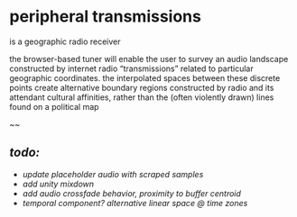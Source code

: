 # peripheral transmissions
is a geographic radio receiver

the browser-based tuner will enable the user to survey an audio landscape constructed by internet radio “transmissions” related to particular geographic coordinates. the interpolated spaces between these discrete points create alternative boundary regions constructed by radio and its attendant cultural affinities, rather than the (often violently drawn) lines found on a political map

~~
<br>
<i>

## todo: 
<ul>
    <li>update placeholder audio with scraped samples</li>
    <li>add unity mixdown</li>
    <li>add audio crossfade behavior, proximity to buffer centroid</li>
    <li>temporal component? alternative linear space @ time zones</li>
</ul>
</i>